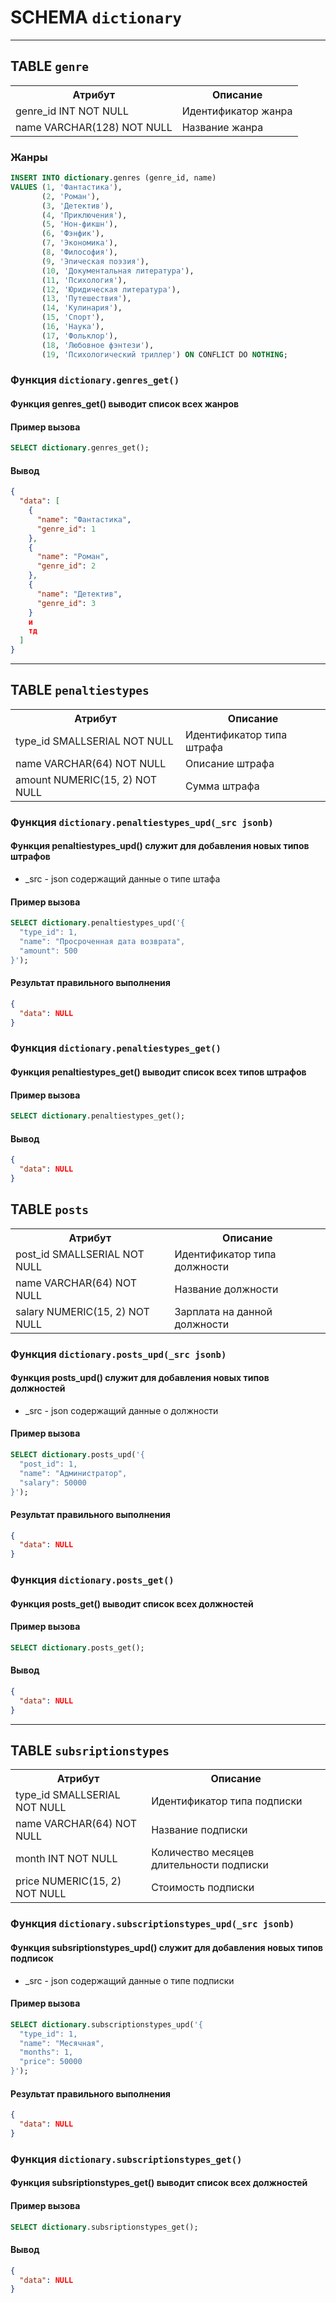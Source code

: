 # SCHEMA `dictionary`

---

## TABLE `genre`

<table>
    <tr>
        <th>Атрибут</th>
        <th>Описание</th>
    </tr>
    <tr>
        <td>genre_id INT NOT NULL</td>
        <td>Идентификатор жанра</td>
    </tr>
    <tr>
        <td>name VARCHAR(128) NOT NULL</td>
        <td>Название жанра</td>
    </tr>
</table>

### Жанры

```sql
INSERT INTO dictionary.genres (genre_id, name)
VALUES (1, 'Фантастика'),
       (2, 'Роман'),
       (3, 'Детектив'),
       (4, 'Приключения'),
       (5, 'Нон-фикшн'),
       (6, 'Фэнфик'),
       (7, 'Экономика'),
       (8, 'Философия'),
       (9, 'Эпическая поэзия'),
       (10, 'Документальная литература'),
       (11, 'Психология'),
       (12, 'Юридическая литература'),
       (13, 'Путешествия'),
       (14, 'Кулинария'),
       (15, 'Спорт'),
       (16, 'Наука'),
       (17, 'Фольклор'),
       (18, 'Любовное фэнтези'),
       (19, 'Психологический триллер') ON CONFLICT DO NOTHING;
```

### Функция `dictionary.genres_get()`

#### Функция genres_get() выводит список всех жанров

#### Пример вызова

```sql
SELECT dictionary.genres_get();
```

#### Вывод

```json
{
  "data": [
    {
      "name": "Фантастика",
      "genre_id": 1
    },
    {
      "name": "Роман",
      "genre_id": 2
    },
    {
      "name": "Детектив",
      "genre_id": 3
    }
    и
    тд
  ]
}
```

---

## TABLE `penaltiestypes`

<table>
    <tr>
        <th>Атрибут</th>
        <th>Описание</th>
    </tr>
    <tr>
        <td>type_id SMALLSERIAL NOT NULL</td>
        <td>Идентификатор типа штрафа</td>
    </tr>
    <tr>
        <td>name VARCHAR(64) NOT NULL</td>
        <td>Описание штрафа</td>
    </tr>
    <tr>
        <td>amount NUMERIC(15, 2) NOT NULL</td>
        <td>Сумма штрафа</td>
    </tr>
</table>

### Функция `dictionary.penaltiestypes_upd(_src jsonb)`

#### Функция penaltiestypes_upd() служит для добавления новых типов штрафов

- _src - json содержащий данные о типе штафа

#### Пример вызова

```sql
SELECT dictionary.penaltiestypes_upd('{
  "type_id": 1,
  "name": "Просроченная дата возврата",
  "amount": 500
}');
```

#### Результат правильного выполнения

```json
{
  "data": NULL
}
```

### Функция `dictionary.penaltiestypes_get()`

#### Функция penaltiestypes_get() выводит список всех типов штрафов

#### Пример вызова

```sql
SELECT dictionary.penaltiestypes_get();
```

#### Вывод

```json
{
  "data": NULL
}
```

## TABLE `posts`

<table>
    <tr>
        <th>Атрибут</th>
        <th>Описание</th>
    </tr>
    <tr>
        <td>post_id SMALLSERIAL NOT NULL</td>
        <td>Идентификатор типа должности</td>
    </tr>
    <tr>
        <td>name VARCHAR(64) NOT NULL</td>
        <td>Название должности</td>
    </tr>
    <tr>
        <td>salary NUMERIC(15, 2) NOT NULL</td>
        <td>Зарплата на данной должности</td>
    </tr>
</table>

### Функция `dictionary.posts_upd(_src jsonb)`

#### Функция posts_upd() служит для добавления новых типов должностей

- _src - json содержащий данные о должности

#### Пример вызова

```sql
SELECT dictionary.posts_upd('{
  "post_id": 1,
  "name": "Администратор",
  "salary": 50000
}');
```

#### Результат правильного выполнения

```json
{
  "data": NULL
}
```

### Функция `dictionary.posts_get()`

#### Функция posts_get() выводит список всех должностей

#### Пример вызова

```sql
SELECT dictionary.posts_get();
```

#### Вывод

```json
{
  "data": NULL
}
```

---

## TABLE `subsriptionstypes`

<table>
    <tr>
        <th>Атрибут</th>
        <th>Описание</th>
    </tr>
    <tr>
        <td>type_id SMALLSERIAL NOT NULL</td>
        <td>Идентификатор типа подписки</td>
    </tr>
    <tr>
        <td>name VARCHAR(64) NOT NULL</td>
        <td>Название подписки</td>
    </tr>
    <tr>
        <td>month INT NOT NULL</td>
        <td>Количество месяцев длительности подписки</td>
    </tr>
    <tr>
        <td>price NUMERIC(15, 2) NOT NULL</td>
        <td>Стоимость подписки</td>
    </tr>
</table>

### Функция `dictionary.subscriptionstypes_upd(_src jsonb)`

#### Функция subsriptionstypes_upd() служит для добавления новых типов подписок

- _src - json содержащий данные о типе подписки

#### Пример вызова

```sql
SELECT dictionary.subscriptionstypes_upd('{
  "type_id": 1,
  "name": "Месячная",
  "months": 1,
  "price": 50000
}');
```

#### Результат правильного выполнения

```json
{
  "data": NULL
}
```

### Функция `dictionary.subscriptionstypes_get()`

#### Функция subsriptionstypes_get() выводит список всех должностей

#### Пример вызова

```sql
SELECT dictionary.subsriptionstypes_get();
```

#### Вывод

```json
{
  "data": NULL
}
```
